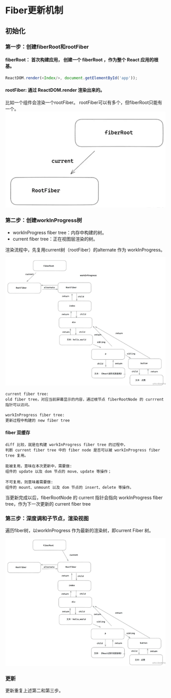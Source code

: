 # Fiber更新机制
## 初始化

### 第一步：创建fiberRoot和rootFiber

#### fiberRoot： 首次构建应用， 创建一个 fiberRoot ，作为整个 React 应用的根基。
```javaScript
ReactDOM.render(<Index/>, document.getElementById('app'));
```

#### rootFiber: 通过 ReactDOM.render 渲染出来的。
比如一个组件会渲染一个rootFiber。 rootFiber可以有多个，但fiberRoot只能有一个。
![](./图2_fiberRoot-rootFiber关系.png)




### 第二步：创建workInProgress树
- workInProgress fiber tree：内存中构建的树。
- current fiber tree：正在视图层渲染的树。

渲染流程中，先复用current树（rootFiber）的alternate 作为 workInProgress。

![](./图3_例子渲染流程-workInProgress树.png)
```
current fiber tree:
old fiber tree，对应当前屏幕显示的内容，通过根节点 fiberRootNode 的 currrent 指针可以访问。

workInProgress fiber tree:
更新过程中构建的 new fiber tree
```

#### fiber 双缓存
```
diff 比较，就是在构建 workInProgress fiber tree 的过程中，
判断 current fiber tree 中的 fiber node 是否可以被 workInProgress fiber tree 复用。

能被复用，意味在本次更新中，需要做:
组件的 update 以及 dom 节点的 move、update 等操作；

不可复用，则意味着需要做:
组件的 mount、unmount 以及 dom 节点的 insert、delete 等操作。
```

当更新完成以后，fiberRootNode 的 current 指针会指向 workInProgress fiber tree，作为下一次更新的 current fiber tree

### 第三步：深度调和子节点，渲染视图
遍历fiber树，以workInProgress 作为最新的渲染树，即current Fiber 树。

![](./图4_遍历fiber树.png)

### 更新
更新重复上述第二和第三步。